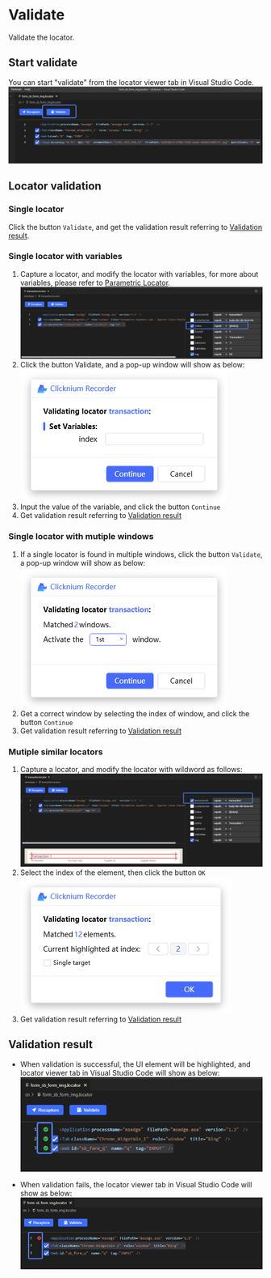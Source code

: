# Validate

Validate the locator. 

## Start validate
You can start "validate" from the locator viewer tab in Visual Studio Code.  
![vscode validate](../../img/recorder_validate_vscode.png)

## Locator validation
### Single locator

Click the button `Validate`, and get the validation result referring to [Validation result](#validation-result).

### Single locator with variables

1. Capture a locator, and modify the locator with variables, for more about variables, please refer to [Parametric Locator](./../../automation/parametric_locator.md).
![locator variables](../../img/locator_variables.png)
2. Click the button Validate, and a pop-up window will show as below:    
![validate variable window](../../img/validate_variable_window.png)
3. Input the value of the variable, and click the button `Continue`
4. Get validation result referring to [Validation result](#validation-result)

### Single locator with mutiple windows
1. If a single locator is found in multiple windows, click the button `Validate`, a pop-up window will show as below:    
![validate muti windows](../../img/validate_muti_window.png)
2. Get a correct window by selecting the index of window, and click the button `Continue`
3. Get validation result referring to [Validation result](#validation-result)

### Mutiple similar locators
1. Capture a locator, and modify the locator with wildword as follows:
![locator wildword](../../img/locator_wildword.png)
2. Select the index of the element, then click the button `OK`  
![validate muti locators](../../img/validate_muti_locators.png)
3. Get validation result referring to [Validation result](#validation-result)

## Validation result
- When validation is successful, the UI element will be highlighted, and locator viewer tab in Visual Studio Code will show as below:
![validate success](../../img/validate_success.png)

- When validation fails, the locator viewer tab in Visual Studio Code will show as below:
![validate fail](../../img/validate_err.png)



